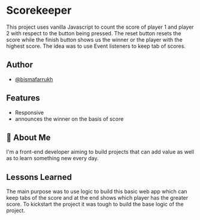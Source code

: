 
# Scorekeeper

This project uses vanilla Javascript to count the score of player 1 and player 2 with respect to the button being pressed. The reset button resets the score while the finish button shows us the winner or the player with the highest score. The idea was to use Event listeners to keep tab of scores.


## Author

- [@bismafarrukh](https://www.github.com/bismafarrukh)


## Features

- Responsive
- announces the winner on the basis of score


## 🚀 About Me
I'm a front-end developer aiming to build projects that can add value as well as to learn something new every day. 


## Lessons Learned

The main purpose was to use logic to build this basic web app which can keep tabs of the score and at the end shows which player has the greater score. To kickstart the project it was tough to build the base logic of the project. 
